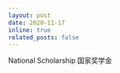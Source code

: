 ```yaml
---
layout: post
date: 2020-11-17
inline: true
related_posts: false
---
```


National Scholarship 国家奖学金
